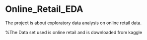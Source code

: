 # Online_Retail_EDA

The project is about exploratory data analysis on online retail data.

%The Data set used is online retail and is downloaded from kaggle 
